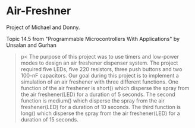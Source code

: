 # Air-Freshner
Project of Michael and Donny. 

Topic 14.5 from "Programmable Microcontrollers With Applications" by Unsalan and Gurhan 
>p< The purpose of this project was to use timers and low-power modes to design an air freshener dispenser system. The project required  five LEDs, five 220 resistors, three push buttons and two 100-nF capacitors.
Our goal during this project is to implement a simulation of an air freshener with three different functions. One function of the air freshener is short() which disperse the spray from the air freshener(LED) for a duration of 5 seconds. The second function is medium() which disperse the spray from the air freshener(LED) for a duration of 10 seconds. The third function is long() which disperse the spray from the air freshener(LED) for a duration of 15 seconds.

